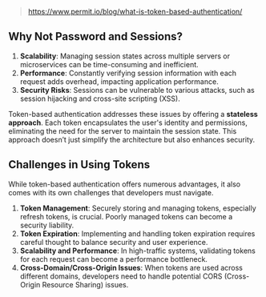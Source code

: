 
> https://www.permit.io/blog/what-is-token-based-authentication/

## Why Not Password and Sessions?

1. **Scalability**: Managing session states across multiple servers or microservices can be time-consuming and inefficient.
2. **Performance**: Constantly verifying session information with each request adds overhead, impacting application performance.
3. **Security Risks**: Sessions can be vulnerable to various attacks, such as session hijacking and cross-site scripting (XSS).

Token-based authentication addresses these issues by offering a **stateless approach**. Each token encapsulates the user's identity and permissions, eliminating the need for the server to maintain the session state. This approach doesn’t just simplify the architecture but also enhances security.

## **Challenges in Using Tokens**

While token-based authentication offers numerous advantages, it also comes with its own challenges that developers must navigate.

1. **Token Management**: Securely storing and managing tokens, especially refresh tokens, is crucial. Poorly managed tokens can become a security liability.
2. **Token Expiration**: Implementing and handling token expiration requires careful thought to balance security and user experience.
3. **Scalability and Performance**: In high-traffic systems, validating tokens for each request can become a performance bottleneck.
4. **Cross-Domain/Cross-Origin Issues**: When tokens are used across different domains, developers need to handle potential CORS (Cross-Origin Resource Sharing) issues.
